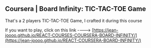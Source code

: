 ## Coursera | Board Infinity: TIC-TAC-TOE Game

That's a 2 players TIC-TAC-TOE Game, I crafted it during this course

If you want to play, click on this link ----> [https://jean-joooo.github.io/REACT-COURSES-COURSERA-BOARD-INFINITY/](https://jean-joooo.github.io/REACT-COURSERA-BOARD-INFINITY/)
